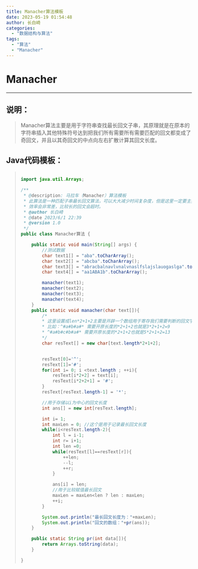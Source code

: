 ```yaml
---
title: Manacher算法模板
date: 2023-05-19 01:54:48
author: 长白崎
categories:
  - "数据结构与算法"
tags:
  - "算法"
  - "Manacher"
---
```




# Manacher

---

## 说明：

> Manacher算法主要是用于字符串查找最长回文子串，其原理就是在原本的字符串插入其他特殊符号达到把我们所有需要所有需要匹配的回文都变成了奇回文，并且以其奇回文的中点向左右扩散计算其回文长度。

## Java代码模板：

> ```java
> 
> import java.util.Arrays;
> 
> /**
>  * @description: 马拉车（Manacher）算法模板
>  * 此算法是一种匹配子串最长回文算法，可以大大减少时间复杂度，但是这里一定要主要要使用数组，不能直接使用字符串拼接，字符串直接拼接效率相比数组使用
>  * 效率会非常差，比较长的回文会超时。
>  * @author 长白崎
>  * @date 2023/6/1 22:39
>  * @version 1.0
>  */
> public class Manacher算法 {
> 
>     public static void main(String[] args) {
>         //测试数据
>         char text1[] = "aba".toCharArray();
>         char text2[] = "abcba".toCharArray();
>         char text3[] = "abracbalnavlvnalvnaslfslajslauogaslga".toCharArray();
>         char text4[] = "aa1ABA1b".toCharArray();
> 
>         manacher(text1);
>         manacher(text2);
>         manacher(text3);
>         manacher(text4);
>     }
>     public static void manacher(char text[]){
>         /*
>         * 这里设置成len*2+1+2主要是开辟一个数组用于寄存我们需要判断的回文字符串
>         * 比如：^#a#b#a#* 需要开原长度的*2+1+2也就是3*2+1+2=9
>         * ^#a#b#c#b#a#* 需要开原长度的*2+1+2也就是5*2+1+2=13
>         */
>         char resText[] = new char[text.length*2+1+2];
> 
> 
>         resText[0]='^';
>         resText[1]='#';
>         for(int i= 0; i <text.length ; ++i){
>             resText[i*2+2] = text[i];
>             resText[i*2+2+1] = '#';
>         }
>         resText[resText.length-1] = '*';
> 
>         //用于存储以i为中心的回文长度
>         int ans[] = new int[resText.length];
> 
>         int i= 1;
>         int maxLen = 0; //这个是用于记录最长回文长度
>         while(i<resText.length-2){
>             int l = i-1;
>             int r= i+1;
>             int len =0;
>             while(resText[l]==resText[r]){
>                 ++len;
>                 --l;
>                 ++r;
>             }
> 
>             ans[i] = len;
>             //用于比较赋值最长回文
>             maxLen = maxLen<len ? len : maxLen;
>             ++i;
>         }
> 
>         System.out.println("最长回文长度为："+maxLen);
>         System.out.println("回文的数组："+pr(ans));
>     }
> 
>     public static String pr(int data[]){
>         return Arrays.toString(data);
>     }
> 
> }
> 
> ```